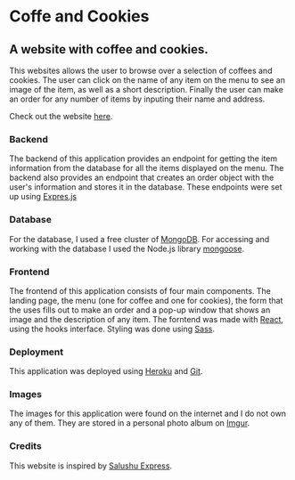 # Coffe and Cookies
## A website with coffee and cookies.
This websites allows the user to browse over a selection of coffees and cookies.
The user can click on the name of any item on the menu to see an image of the item, as well as a short description.
Finally the user can make an order for any number of items by inputing their name and address.

Check out the website <a href='https://infinite-springs-77128.herokuapp.com/'>here</a>.

### Backend
The backend of this application provides an endpoint for getting the item information from the database for all the items displayed on the menu.
The backend also provides an endpoint that creates an order object with the user's information and stores it in the database.
These endpoints were set up using <a href='https://expressjs.com/'>Expres.js</a>

### Database
For the database, I used a free cluster of <a href='https://www.mongodb.com/2'>MongoDB</a>. For accessing and working with the database I used the Node.js library <a href='https://mongoosejs.com/'>mongoose</a>.

### Frontend
The frontend of this application consists of four main components. The landing page, the menu (one for coffee and one for cookies), the form that the uses fills out to make an order and a pop-up window that shows an image and the description of any item.
The forntend was made with <a href='https://reactjs.org/'>React</a>, using the hooks interface.
Styling was  done using <a href='https://sass-lang.com/'>Sass</a>.

### Deployment
This application was deployed using <a href='https://www.heroku.com/'>Heroku</a> and <a href='https://git-scm.com/'>Git</a>.

### Images
The images for this application were found on the internet and I do not own any of them. They are stored in a personal photo album on <a href='https://imgur.com/'>Imgur</a>.

### Credits
This website is inspired by <a href='https://www.salushiexpress.co.za/'>Salushu Express</a>.
